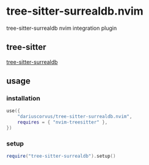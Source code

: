# tree-sitter-surrealdb.nvim
tree-sitter-surrealdb nvim integration plugin

## tree-sitter
[tree-sitter-surrealdb](https://github.com/DariusCorvus/tree-sitter-surrealdb)

## usage
### installation
```lua
use({
	"dariuscorvus/tree-sitter-surrealdb.nvim",
	requires = { "nvim-treesitter" },
})
```

### setup

```lua
require("tree-sitter-surrealdb").setup()
```
